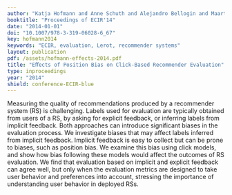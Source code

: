 ```yaml
---
author: "Katja Hofmann and Anne Schuth and Alejandro Bellogin and Maarten de Rijke"
booktitle: "Proceedings of ECIR'14"
date: "2014-01-01"
doi: "10.1007/978-3-319-06028-6_67"
key: hofmann2014
keywords: "ECIR, evaluation, Lerot, recommender systems"
layout: publication
pdf: /assets/hofmann-effects-2014.pdf
title: "Eﬀects of Position Bias on Click-Based Recommender Evaluation"
type: inproceedings
year: "2014"
shield: conference-ECIR-blue
---
```


Measuring the quality of recommendations produced by a recommender system (RS) is challenging. Labels used for
evaluation are typically obtained from users of a RS, by asking for explicit feedback, or inferring labels from implicit
feedback. Both approaches can introduce significant biases in the evaluation process. We investigate biases that may
affect labels inferred from implicit feedback. Implicit feedback is easy to collect but can be prone to biases, such as
position bias. We examine this bias using click models, and show how bias following these models would affect the
outcomes of RS evaluation. We find that evaluation based on implicit and explicit feedback can agree well, but only when
the evaluation metrics are designed to take user behavior and preferences into account, stressing the importance of
understanding user behavior in deployed RSs.
